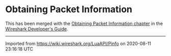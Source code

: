 # Obtaining Packet Information

This has been merged with the [Obtaining Packet Information chapter](https://www.wireshark.org/docs/wsdg_html_chunked/lua_module_Pinfo.html) in the [Wireshark Developer's Guide](https://www.wireshark.org/docs/wsdg_html_chunked).

---

Imported from https://wiki.wireshark.org/LuaAPI/Pinfo on 2020-08-11 23:16:18 UTC
